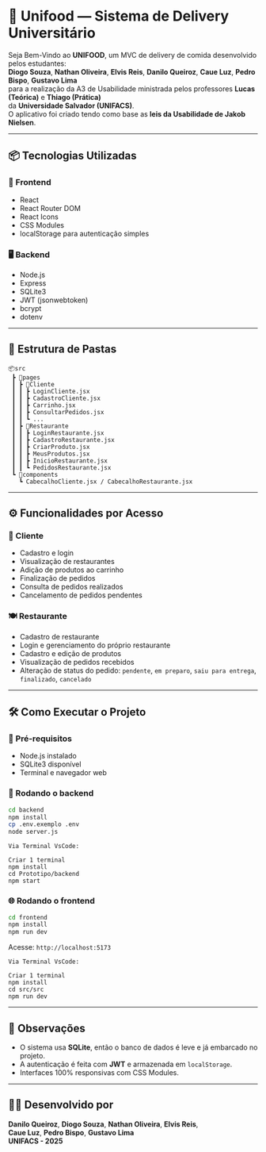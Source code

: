 
# 🍔 Unifood — Sistema de Delivery Universitário

Seja Bem-Vindo ao **UNIFOOD**, um MVC de delivery de comida desenvolvido pelos estudantes:  
**Diogo Souza**, **Nathan Oliveira**, **Elvis Reis**, **Danilo Queiroz**, **Caue Luz**, **Pedro Bispo**, **Gustavo Lima**  
para a realização da A3 de Usabilidade ministrada pelos professores **Lucas (Teórica)** e **Thiago (Prática)**  
da **Universidade Salvador (UNIFACS)**.  
O aplicativo foi criado tendo como base as **leis da Usabilidade de Jakob Nielsen**.

---

## 📦 Tecnologias Utilizadas

### 🔧 Frontend
- React
- React Router DOM
- React Icons
- CSS Modules
- localStorage para autenticação simples

### 🖥️ Backend
- Node.js
- Express
- SQLite3
- JWT (jsonwebtoken)
- bcrypt
- dotenv

---

## 📁 Estrutura de Pastas

```
📦src
 ┣ 📂pages
 ┃ ┣ 📂Cliente
 ┃ ┃ ┣ LoginCliente.jsx
 ┃ ┃ ┣ CadastroCliente.jsx
 ┃ ┃ ┣ Carrinho.jsx
 ┃ ┃ ┣ ConsultarPedidos.jsx
 ┃ ┃ ┗ ...
 ┃ ┣ 📂Restaurante
 ┃ ┃ ┣ LoginRestaurante.jsx
 ┃ ┃ ┣ CadastroRestaurante.jsx
 ┃ ┃ ┣ CriarProduto.jsx
 ┃ ┃ ┣ MeusProdutos.jsx
 ┃ ┃ ┣ InicioRestaurante.jsx
 ┃ ┃ ┗ PedidosRestaurante.jsx
 ┗ 📂components
   ┗ CabecalhoCliente.jsx / CabecalhoRestaurante.jsx
```

---

## ⚙️ Funcionalidades por Acesso

### 👤 Cliente
- Cadastro e login
- Visualização de restaurantes
- Adição de produtos ao carrinho
- Finalização de pedidos
- Consulta de pedidos realizados
- Cancelamento de pedidos pendentes

### 🍽️ Restaurante
- Cadastro de restaurante
- Login e gerenciamento do próprio restaurante
- Cadastro e edição de produtos
- Visualização de pedidos recebidos
- Alteração de status do pedido: `pendente`, `em preparo`, `saiu para entrega`, `finalizado`, `cancelado`

---

## 🛠️ Como Executar o Projeto

### 🔽 Pré-requisitos

- Node.js instalado
- SQLite3 disponível
- Terminal e navegador web

### 🚀 Rodando o backend

```bash
cd backend
npm install
cp .env.exemplo .env  
node server.js
```

```
Via Terminal VsCode:

Criar 1 terminal
npm install
cd Prototipo/backend
npm start

```

### 🌐 Rodando o frontend

```bash
cd frontend
npm install
npm run dev
```

Acesse: `http://localhost:5173`

```
Via Terminal VsCode:

Criar 1 terminal
npm install
cd src/src
npm run dev
```

---

## 📌 Observações

- O sistema usa **SQLite**, então o banco de dados é leve e já embarcado no projeto.
- A autenticação é feita com **JWT** e armazenada em `localStorage`.
- Interfaces 100% responsivas com CSS Modules.

---

## 🧑‍💻 Desenvolvido por

**Danilo Queiroz**, **Diogo Souza**, **Nathan Oliveira**, **Elvis Reis**,  
**Caue Luz**, **Pedro Bispo**, **Gustavo Lima**  
**UNIFACS - 2025**
